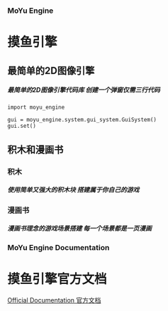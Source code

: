 
### MoYu Engine
# 摸鱼引擎

## 最简单的2D图像引擎
##### 最简单的2D图像引擎代码库 创建一个弹窗仅需三行代码

    import moyu_engine

    gui = moyu_engine.system.gui_system.GuiSystem()
    gui.set()

## 积木和漫画书
### 积木
##### 使用简单又强大的积木块 搭建属于你自己的游戏
### 漫画书
##### 漫画书理念的游戏场景搭建 每一个场景都是一页漫画

### MoYu Engine Documentation
# 摸鱼引擎官方文档
[Official Documentation 官方文档](https://github.com/MoYuStudio/MoYuEngine/blob/main/moyu_engine/data/moyu_engine_doc.md)